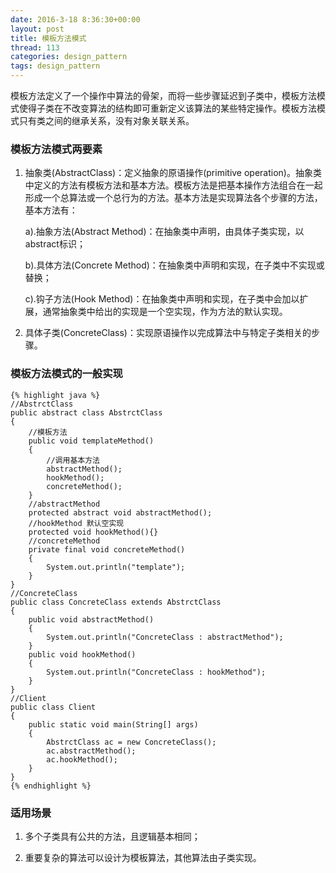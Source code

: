 ```yaml
---
date: 2016-3-18 8:36:30+00:00
layout: post
title: 模板方法模式
thread: 113
categories: design_pattern
tags: design_pattern
---
```


模板方法定义了一个操作中算法的骨架，而将一些步骤延迟到子类中，模板方法模式使得子类在不改变算法的结构即可重新定义该算法的某些特定操作。模板方法模式只有类之间的继承关系，没有对象关联关系。

### 模板方法模式两要素 ###

1. 抽象类(AbstractClass)：定义抽象的原语操作(primitive operation)。抽象类中定义的方法有模板方法和基本方法。模板方法是把基本操作方法组合在一起形成一个总算法或一个总行为的方法。基本方法是实现算法各个步骤的方法，基本方法有：

	a).抽象方法(Abstract Method)：在抽象类中声明，由具体子类实现，以abstract标识；

	b).具体方法(Concrete Method)：在抽象类中声明和实现，在子类中不实现或替换；

	c).钩子方法(Hook Method)：在抽象类中声明和实现，在子类中会加以扩展，通常抽象类中给出的实现是一个空实现，作为方法的默认实现。

2. 具体子类(ConcreteClass)：实现原语操作以完成算法中与特定子类相关的步骤。


### 模板方法模式的一般实现 ###

	{% highlight java %}
	//AbstrctClass
	public abstract class AbstrctClass
	{
		//模板方法
		public void templateMethod()
		{
			//调用基本方法
			abstractMethod();
			hookMethod();
			concreteMethod();
		}
		//abstractMethod
		protected abstract void abstractMethod();
		//hookMethod 默认空实现
		protected void hookMethod(){}
		//concreteMethod 
		private final void concreteMethod()
		{
			System.out.println("template");
		}
	}
	//ConcreteClass
	public class ConcreteClass extends AbstrctClass
	{
		public void abstractMethod()
		{
			System.out.println("ConcreteClass : abstractMethod");
		}
		public void hookMethod()
		{
			System.out.println("ConcreteClass : hookMethod");
		}
	}
	//Client
	public class Client
	{
		public static void main(String[] args)
		{
			AbstrctClass ac = new ConcreteClass();
			ac.abstractMethod();
			ac.hookMethod();
		}
	}
	{% endhighlight %}


### 适用场景 ###

1. 多个子类具有公共的方法，且逻辑基本相同；

2. 重要复杂的算法可以设计为模板算法，其他算法由子类实现。


